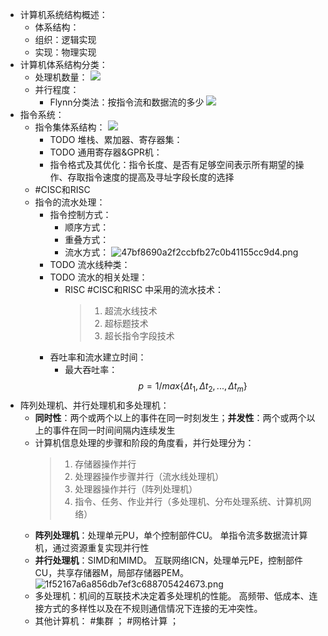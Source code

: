 - 计算机系统结构概述：
	- 体系结构：
	- 组织：逻辑实现
	- 实现：物理实现
- 计算机体系结构分类：
	- 处理机数量： ![](http://www.plantuml.com/plantuml/svg/SoWkIImgoStCIybDBE3Yqb9ukgJb-OIsPtDsFP_LycpgXfVj_LnQMl4AJtkdGcIURzxzVFTyYDZERIyMza24d-peUxfa5gQIZhQdEvgVxkb7aN581Le7jH80)
	- 并行程度：
		- Flynn分类法：按指令流和数据流的多少 ![](http://www.plantuml.com/plantuml/svg/SoWkIImgoStCIybDBE3Yqb9mowdCotlQqVPyu-vdcwToQMd5AmHx1hj06RuGXYzCn1Sauf0Ar0qr0G00)
- 指令系统：
	- 指令集体系结构： ![](http://www.plantuml.com/plantuml/svg/SoWkIImgoStCIybDBE3Yqb9urjF-PFUIbxFRdkoT_7ppxkUx9p-RryAbfHMly6noxvEzSvvDtV1qpWhdWD0dEzO-dzNoTEsCfqqhdatR-NHFFqJLZ7r09bmjK0cGVDdUZse4KFZ9tjxdUzT1XC5sWfI2vJ6KFj-u--cyxYSx-fukMVvqGp-NGohGkL0d0m00)
		- TODO 堆栈、累加器、寄存器集：
		- TODO 通用寄存器&GPR机：
		- 指令格式及其优化：指令长度、是否有足够空间表示所有期望的操作、存取指令速度的提高及寻址字段长度的选择
	- #CISC和RISC
	- 指令的流水处理：
		- 指令控制方式：
			- 顺序方式：
			- 重叠方式：
			- 流水方式： ![47bf8690a2f2ccbfb27c0b41155cc9d4.png](https://img.mhugh.net/typora/2303a4c2f36a4e51a7e539dd2cd65f48.png)
		- TODO 流水线种类：
		- TODO 流水的相关处理：
			- RISC #CISC和RISC 中采用的流水技术：
			  > 1. 超流水线技术
			  > 2. 超标题技术
			  > 3. 超长指令字段技术
		- 吞吐率和流水建立时间：
			- 最大吞吐率：
			  $$
			  p = 1/max\{\Delta t_1,\Delta t_2,...,\Delta t_m\}
			  $$
- 阵列处理机、并行处理机和多处理机：
	- **同时性**：两个或两个以上的事件在同一时刻发生；**并发性**：两个或两个以上的事件在同一时间间隔内连续发生
	- 计算机信息处理的步骤和阶段的角度看，并行处理分为：
	  > 1. 存储器操作并行
	  > 2. 处理器操作步骤并行（流水线处理机）
	  > 3. 处理器操作并行（阵列处理机）
	  > 4. 指令、任务、作业并行（多处理机、分布处理系统、计算机网络）
	- **阵列处理机**：处理单元PU，单个控制部件CU。
	  单指令流多数据流计算机，通过资源重复实现并行性
	- **并行处理机**：SIMD和MIMD。
	  互联网络ICN，处理单元PE，控制部件CU，共享存储器M，局部存储器PEM。 ![1f52167a6a856db7ef3c688705424673.png](https://img.mhugh.net/typora/494ec77bf5ea425aa76487d2b43a4e7d.png)
	- 多处理机：机间的互联技术决定着多处理机的性能。
	  高频带、低成本、连接方式的多样性以及在不规则通信情况下连接的无冲突性。
	- 其他计算机： #集群 ； #网格计算 ；